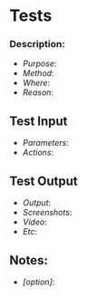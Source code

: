 # **Tests**

### **Description**:
  * *Purpose*:
  * *Method*:
  * *Where*:
  * *Reason*:

## Test Input 
  * *Parameters*:
  * *Actions*:

## Test Output
  * *Output*:
  * *Screenshots*:
  * *Video*: 
  * *Etc*:

## Notes:
  * *[option]*: 
